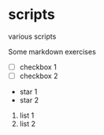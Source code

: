# scripts
various scripts


Some markdown exercises

- [ ] checkbox 1
- [ ] checkbox 2

* star 1
* star 2

1. list 1
2. list 2